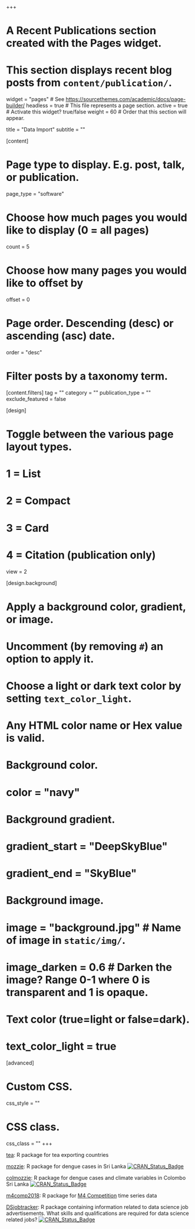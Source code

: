 +++
# A Recent Publications section created with the Pages widget.
# This section displays recent blog posts from `content/publication/`.

widget = "pages"  # See https://sourcethemes.com/academic/docs/page-builder/
headless = true  # This file represents a page section.
active = true  # Activate this widget? true/false
weight = 60  # Order that this section will appear.

title = "Data Import"
subtitle = ""

[content]
  # Page type to display. E.g. post, talk, or publication.
  page_type = "software"
  
  # Choose how much pages you would like to display (0 = all pages)
  count = 5
  
  # Choose how many pages you would like to offset by
  offset = 0

  # Page order. Descending (desc) or ascending (asc) date.
  order = "desc"

  # Filter posts by a taxonomy term.
  [content.filters]
    tag = ""
    category = ""
    publication_type = ""
    exclude_featured = false
  
[design]
  # Toggle between the various page layout types.
  #   1 = List
  #   2 = Compact
  #   3 = Card
  #   4 = Citation (publication only)
  view = 2
  
[design.background]
  # Apply a background color, gradient, or image.
  #   Uncomment (by removing `#`) an option to apply it.
  #   Choose a light or dark text color by setting `text_color_light`.
  #   Any HTML color name or Hex value is valid.
    
  # Background color.
  # color = "navy"
  
  # Background gradient.
  # gradient_start = "DeepSkyBlue"
  # gradient_end = "SkyBlue"
  
  # Background image.
  # image = "background.jpg"  # Name of image in `static/img/`.
  # image_darken = 0.6  # Darken the image? Range 0-1 where 0 is transparent and 1 is opaque.

  # Text color (true=light or false=dark).
  # text_color_light = true  
  
[advanced]
 # Custom CSS. 
 css_style = ""
 
 # CSS class.
 css_class = ""
+++


<i class="fa fa-cog fa-spin" style="color:Maroon"></i> [tea](https://github.com/thiyangt/tea): R package for tea exporting countries

<i class="fa fa-cog fa-spin" style="color:Maroon"></i> [mozzie](https://github.com/thiyangt/mozzie): R package for dengue cases in Sri Lanka [![CRAN\_Status\_Badge](http://www.r-pkg.org/badges/version/mozzie)](https://cran.r-project.org/package=mozzie) 

<i class="fa fa-cog fa-spin" style="color:Maroon"></i> [colmozzie](https://github.com/thiyangt/colmozzie): R package for dengue cases and climate variables in Colombo Sri Lanka
[![CRAN_Status_Badge](http://www.r-pkg.org/badges/version/colmozzie)](https://cran.r-project.org/package=colmozzie)


<i class="fa fa-cog fa-spin" style="color:Maroon"></i> [m4comp2018](https://github.com/carlanetto/M4comp2018): R package for [M4 Competition](https://www.m4.unic.ac.cy/) time series data 

<i class="fa fa-cog fa-spin" style="color:Maroon"></i> [DSjobtracker](https://github.com/thiyangt/DSjobtracker): R package containing information related to data science job advertisements. What skills and qualifications are required for data science related jobs?
[![CRAN_Status_Badge](http://www.r-pkg.org/badges/version/DSjobtracker)](https://CRAN.R-project.org/package=DSjobtracker)